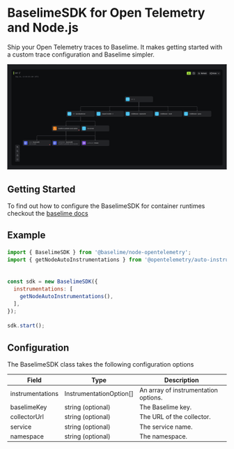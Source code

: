 # BaselimeSDK for Open Telemetry and Node.js

Ship your Open Telemetry traces to Baselime. It makes getting started with a custom trace configuration and Baselime simpler.

![A trace from an ECS task](./traces.png)


## Getting Started 

To find out how to configure the BaselimeSDK for container runtimes checkout the [baselime docs](https://baselime.io/docs/sending-data/opentelemetry/node.js/containers/)

## Example

```javascript
import { BaselimeSDK } from '@baselime/node-opentelemetry';
import { getNodeAutoInstrumentations } from '@opentelemetry/auto-instrumentations-node';


const sdk = new BaselimeSDK({
  instrumentations: [    
    getNodeAutoInstrumentations(),
  ],
});

sdk.start();
```

## Configuration

The BaselimeSDK class takes the following configuration options

| Field            | Type                    | Description                          |
| ---------------- | ----------------------- | ------------------------------------ |
| instrumentations | InstrumentationOption[] | An array of instrumentation options. |
| baselimeKey      | string (optional)       | The Baselime key.                    |
| collectorUrl     | string (optional)       | The URL of the collector.            |
| service          | string (optional)       | The service name.                    |
| namespace        | string (optional)       | The namespace.                       |
